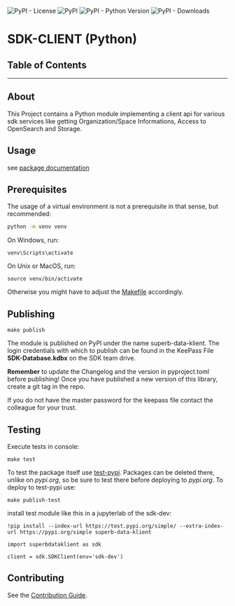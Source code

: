 ![PyPI - License](https://img.shields.io/pypi/l/superb-data-klient)
![PyPI](https://img.shields.io/pypi/v/superb-data-klient?label=version)
![PyPI - Python Version](https://img.shields.io/pypi/pyversions/superb-data-klient)
![PyPI - Downloads](https://img.shields.io/pypi/dm/superb-data-klient)


# SDK-CLIENT (Python)


## Table of Contents


---


## About


This Project contains a Python module implementing a client api for various sdk services like getting Organization/Space Informations, Access to OpenSearch and
Storage.


## Usage


see [package documentation](docs/README_PYPI.md)

## Prerequisites

The usage of a virtual environment is not a prerequisite in that sense, but recommended:

```bash
python -m venv venv
```

On Windows, run:
```
venv\Scripts\activate
```
On Unix or MacOS, run:
```
source venv/bin/activate
```

Otherwise you might have to adjust the [Makefile](Makefile) accordingly.

## Publishing

```console
make publish
```

The module is published on PyPI under the name superb-data-klient.
The login credentials with which to publish can be found in the KeePass File **SDK-Database.kdbx** on the SDK team drive.

**Remember** to update the Changelog and the version in pyproject.toml before publishing!
Once you have published a new version of this library, create a git tag in the repo.

If you do not have the master password for the keepass file contact the colleague for your trust.


## Testing


Execute tests in console:

```console
make test
```

To test the package itself use [test-pypi](https://test.pypi.org/). Packages can be deleted there, unlike on *pypi.org*, so be sure to test there before
deploying to *pypi.org*. To deploy to test-pypi use:

```console
make publish-test
```

install test module like this in a jupyterlab of the sdk-dev:

```jupyterpython
!pip install --index-url https://test.pypi.org/simple/ --extra-index-url https://pypi.org/simple superb-data-klient

import superbdataklient as sdk

client = sdk.SDKClient(env='sdk-dev')
```

## Contributing


See the [Contribution Guide](CONTRIBUTING.md).